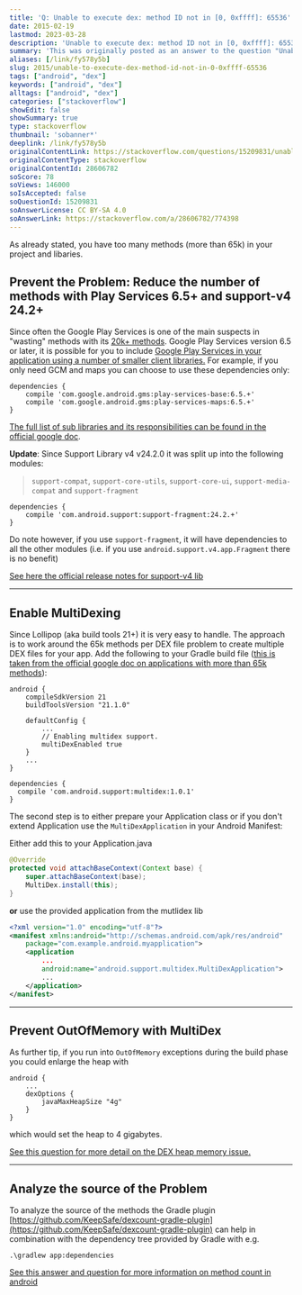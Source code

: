 ```yaml
---
title: 'Q: Unable to execute dex: method ID not in [0, 0xffff]: 65536'
date: 2015-02-19
lastmod: 2023-03-28
description: 'Unable to execute dex: method ID not in [0, 0xffff]: 65536'
summary: 'This was originally posted as an answer to the question "Unable to execute dex: method ID not in [0, 0xffff]: 65536" on stackoverflow.com.'
aliases: [/link/fy578y5b]
slug: 2015/unable-to-execute-dex-method-id-not-in-0-0xffff-65536
tags: ["android", "dex"]
keywords: ["android", "dex"]
alltags: ["android", "dex"]
categories: ["stackoverflow"]
showEdit: false
showSummary: true
type: stackoverflow
thumbnail: 'sobanner*'
deeplink: /link/fy578y5b
originalContentLink: https://stackoverflow.com/questions/15209831/unable-to-execute-dex-method-id-not-in-0-0xffff-65536
originalContentType: stackoverflow
originalContentId: 28606782
soScore: 78
soViews: 146000
soIsAccepted: false
soQuestionId: 15209831
soAnswerLicense: CC BY-SA 4.0
soAnswerLink: https://stackoverflow.com/a/28606782/774398
---
```

As already stated, you have too many methods (more than 65k) in your project and libaries.

Prevent the Problem: Reduce the number of methods with Play Services 6.5+ and support-v4 24.2+
----------------------------------------------------------------------------------------------

Since often the Google Play Services is one of the main suspects in "wasting" methods with its [20k+ methods](http://jakewharton.com/play-services-is-a-monolith/). Google Play Services version 6.5 or later, it is possible for you to include [Google Play Services in your application using a number of smaller client libraries.](http://android-developers.blogspot.co.at/2014/12/google-play-services-and-dex-method.html) For example, if you only need GCM and maps you can choose to use these dependencies only:

```
dependencies {
    compile 'com.google.android.gms:play-services-base:6.5.+'
    compile 'com.google.android.gms:play-services-maps:6.5.+'
}

```

[The full list of sub libraries and its responsibilities can be found in the official google doc](https://developer.android.com/google/play-services/setup.html?utm_campaign=dex-1214&utm_source=dac&utm_medium=blog).

**Update**: Since Support Library v4 v24.2.0 it was split up into the following modules:

> `support-compat`, `support-core-utils`, `support-core-ui`, `support-media-compat` and `support-fragment`

```
dependencies {
    compile 'com.android.support:support-fragment:24.2.+'
}

```

Do note however, if you use `support-fragment`, it will have dependencies to all the other modules (i.e. if you use `android.support.v4.app.Fragment` there is no benefit)

[See here the official release notes for support-v4 lib](https://developer.android.com/topic/libraries/support-library/revisions.html)

* * *

Enable MultiDexing
------------------

Since Lollipop (aka build tools 21+) it is very easy to handle. The approach is to work around the 65k methods per DEX file problem to create multiple DEX files for your app. Add the following to your Gradle build file ([this is taken from the official google doc on applications with more than 65k methods](http://developer.android.com/tools/building/multidex.html)):

```
android {
    compileSdkVersion 21
    buildToolsVersion "21.1.0"

    defaultConfig {
        ...
        // Enabling multidex support.
        multiDexEnabled true
    }
    ...
}

dependencies {
  compile 'com.android.support:multidex:1.0.1'
}

```

The second step is to either prepare your Application class or if you don't extend Application use the `MultiDexApplication` in your Android Manifest:

Either add this to your Application.java

```java
@Override
protected void attachBaseContext(Context base) {
    super.attachBaseContext(base);
    MultiDex.install(this);
}

```

**or** use the provided application from the mutlidex lib

```xml
<?xml version="1.0" encoding="utf-8"?>
<manifest xmlns:android="http://schemas.android.com/apk/res/android"
    package="com.example.android.myapplication">
    <application
        ...
        android:name="android.support.multidex.MultiDexApplication">
        ...
    </application>
</manifest>

```

* * *

Prevent OutOfMemory with MultiDex
---------------------------------

As further tip, if you run into `OutOfMemory` exceptions during the build phase you could enlarge the heap with

```
android {
    ...
    dexOptions {
        javaMaxHeapSize "4g"
    }
}

```

which would set the heap to 4 gigabytes.

[See this question for more detail on the DEX heap memory issue.](https://stackoverflow.com/questions/25013638/android-studio-google-jar-causing-gc-overhead-limit-exceeded-error)

* * *

Analyze the source of the Problem
---------------------------------

To analyze the source of the methods the Gradle plugin [https://github.com/KeepSafe/dexcount-gradle-plugin](https://github.com/KeepSafe/dexcount-gradle-plugin) can help in combination with the dependency tree provided by Gradle with e.g.

```
.\gradlew app:dependencies

```

[See this answer and question for more information on method count in android](https://stackoverflow.com/a/32328348/774398)